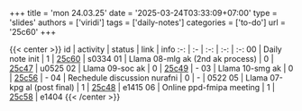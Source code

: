 +++
title = 'mon 24.03.25'
date = '2025-03-24T03:33:09+07:00'
type = 'slides'
authors = ['viridi']
tags = ['daily-notes']
categories = ['to-do']
url = '25c60'
+++

{{< center >}}
id | activity | status | link | info
:-: | :- | :-: | :-: | :-:
00 | Daily note init                  | 1 | [25c60](/notes/25c60) | s0334
01 | Llama 08-mlg ak (2nd ak process) | 0 | [25c47](/notes/25c47) | u0525
02 | Llama 09-soc ak                  | 0 | [25c49](/notes/25c49) | -
03 | Llama 10-smg ak                  | 0 | [25c56](/notes/25c56) | -
04 | Rechedule discussion nurafni     | 0 | - | 0522
05 | Llama 07-kpg al (post final)     | 1 | [25c48](/notes/25c48) | e1415
06 | Online ppd-fmipa meeting         | 1 | [25c58](/notes/25c58) | e1404
{{< /center >}}
